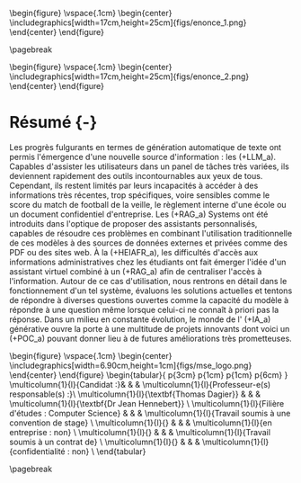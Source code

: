 <!--# Remerciements {-}

Oui merci.

\pagebreak-->

\begin{figure}
  \vspace{.1cm}
  \begin{center}
    \includegraphics[width=17cm,height=25cm]{figs/enonce_1.png}
  \end{center}
\end{figure}

\pagebreak

\begin{figure}
  \vspace{.1cm}
  \begin{center}
    \includegraphics[width=17cm,height=25cm]{figs/enonce_2.png}
  \end{center}
\end{figure}


# Résumé {-}

Les progrès fulgurants en termes de génération automatique de texte ont permis l'émergence d'une nouvelle source d'information : les (+LLM_a). Capables d'assister les utilisateurs dans un panel de tâches très variées, ils deviennent rapidement des outils incontournables aux yeux de tous. Cependant, ils restent limités par leurs incapacités à accéder à des informations très récentes, trop spécifiques, voire sensibles comme le score du match de football de la veille, le règlement interne d'une école ou un document confidentiel d'entreprise. Les (+RAG_a) Systems ont été introduits dans l'optique de proposer des assistants personnalisés, capables de résoudre ces problèmes en combinant l'utilisation traditionnelle de ces modèles à des sources de données externes et privées comme des PDF ou des sites web. À la (+HEIAFR_a), les difficultés d'accès aux informations administratives chez les étudiants ont fait émerger l'idée d'un assistant virtuel combiné à un (+RAG_a) afin de centraliser l'accès à l'information. Autour de ce cas d'utilisation, nous rentrons en détail dans le fonctionnement d'un tel système, évaluons les solutions actuelles et tentons de répondre à diverses questions ouvertes comme la capacité du modèle à répondre à une question même lorsque celui-ci ne connaît à priori pas la réponse. Dans un milieu en constante évolution, le monde de l' (+IA_a) générative ouvre la porte à une multitude de projets innovants dont voici un (+POC_a) pouvant donner lieu à de futures améliorations très prometteuses.

\begin{figure}
  \vspace{.1cm}
  \begin{center}
    \includegraphics[width=6.90cm,height=1cm]{figs/mse_logo.png}
  \end{center}
\end{figure}
\begin{tabular}{ p{3cm} p{1cm} p{1cm} p{6cm}  }
  \multicolumn{1}{l}{Candidat :}& & & \multicolumn{1}{l}{Professeur-e(s) responsable(s) :}\\
  \multicolumn{1}{l}{\textbf{Thomas Dagier}} & & & \multicolumn{1}{l}{\textbf{Dr Jean Hennebert}} \\
  \multicolumn{1}{l}{Filière d'études : Computer Science} & & & \multicolumn{1}{l}{Travail soumis à une convention de stage} \\
  \multicolumn{1}{l}{} & & & \multicolumn{1}{l}{en entreprise : non} \\
  \multicolumn{1}{l}{} & & & \multicolumn{1}{l}{Travail soumis à un contrat de} \\
  \multicolumn{1}{l}{} & & & \multicolumn{1}{l}{confidentialité : non} \\
\end{tabular}

\pagebreak
